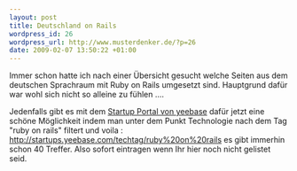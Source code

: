 ```yaml
--- 
layout: post
title: Deutschland on Rails
wordpress_id: 26
wordpress_url: http://www.musterdenker.de/?p=26
date: 2009-02-07 13:50:22 +01:00
---
```

Immer schon hatte ich nach einer Übersicht gesucht welche Seiten aus dem deutschen Sprachraum mit Ruby on Rails umgesetzt sind. Hauptgrund dafür war wohl sich nicht so alleine zu fühlen ....

Jedenfalls gibt es mit dem <a href="http://startups.yeebase.com/" target="_blank">Startup Portal von yeebase</a> dafür jetzt eine schöne Möglichkeit indem man unter dem Punkt Technologie nach dem Tag "ruby on rails" filtert und voila : <a href="http://startups.yeebase.com/techtag/ruby%20on%20rails" target="_blank">http://startups.yeebase.com/techtag/ruby%20on%20rails</a> es gibt immerhin schon 40 Treffer. Also sofort eintragen wenn Ihr hier noch nicht gelistet seid.
